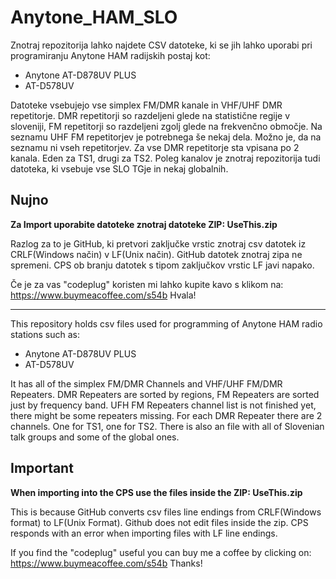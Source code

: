 # Anytone_HAM_SLO

Znotraj repozitorija lahko najdete CSV datoteke, ki se jih lahko uporabi pri programiranju Anytone HAM radijskih postaj kot: 
- Anytone AT-D878UV PLUS
- AT-D578UV

Datoteke vsebujejo vse simplex FM/DMR kanale in VHF/UHF DMR repetitorje. DMR repetitorji so razdeljeni glede na statistične regije v sloveniji, FM repetitorji so razdeljeni zgolj glede na frekvenčno območje. Na seznamu UHF FM repetitorjev je potrebnega še nekaj dela. Možno je, da na seznamu ni vseh repetitorjev.
Za vse DMR repetitorje sta vpisana po 2 kanala. Eden za TS1, drugi za TS2.
Poleg kanalov je znotraj repozitorija tudi datoteka, ki vsebuje vse SLO TGje in nekaj globalnih.

## Nujno
**Za Import uporabite datoteke znotraj datoteke ZIP: UseThis.zip**

Razlog za to je GitHub, ki pretvori zaključke vrstic znotraj csv datotek iz CRLF(Windows način) v LF(Unix način). GitHub datotek znotraj zipa ne spremeni. CPS ob branju datotek s tipom zaključkov vrstic LF javi napako.

Če je za vas "codeplug" koristen mi lahko kupite kavo s klikom na: https://www.buymeacoffee.com/s54b
Hvala!


--------------------------------------------------------------------------------------------------

This repository holds csv files used for programming of Anytone HAM radio stations such as:
- Anytone AT-D878UV PLUS
- AT-D578UV

It has all of the simplex FM/DMR Channels and VHF/UHF FM/DMR Repeaters. DMR Repeaters are sorted by regions, FM Repeaters are sorted just by frequency band. 
UFH FM Repeaters channel list is not finished yet, there might be some repeaters missing.
For each DMR Repeater there are 2 channels. One for TS1, one for TS2.
There is also an file with all of Slovenian talk groups and some of the global ones.

## Important
**When importing into the CPS use the files inside the ZIP: UseThis.zip**

This is because GitHub converts csv files line endings from CRLF(Windows format) to LF(Unix Format). Github does not edit files inside the zip. CPS responds with an error when importing files with LF line endings.

If you find the "codeplug" useful you can buy me a coffee by clicking on: https://www.buymeacoffee.com/s54b
Thanks!
